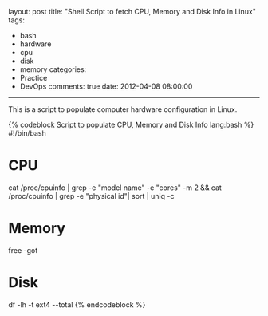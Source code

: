 layout: post
title: "Shell Script to fetch CPU, Memory and Disk Info in Linux"
tags:
  - bash
  - hardware
  - cpu
  - disk
  - memory
categories:
  - Practice
  - DevOps
comments: true
date: 2012-04-08 08:00:00
---
This is a script to populate computer hardware configuration in Linux.

{% codeblock Script to populate CPU, Memory and Disk Info lang:bash %}
#!/bin/bash
# CPU
cat /proc/cpuinfo |  grep -e "model name" -e "cores" -m 2 && cat /proc/cpuinfo | grep -e "physical id"| sort  | uniq -c

# Memory
free -got

# Disk
df -lh -t ext4 --total
{% endcodeblock %}

